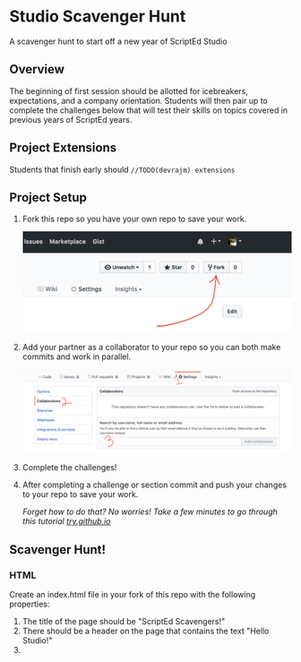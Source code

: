 # Studio Scavenger Hunt
A scavenger hunt to start off a new year of ScriptEd Studio

## Overview
The beginning of first session should be allotted for icebreakers, expectations, and a company orientation. Students will then pair up to complete the challenges below that will test their skills on topics covered in previous years of ScriptEd years.

## Project Extensions
Students that finish early should `//TODO(devrajm) extensions`

##  Project Setup

1. Fork this repo so you have your own repo to save your work.

   ![Picture of fork button](img/fork.png)
   
1. Add your partner as a collaborator to your repo so you can both make commits and work in parallel.

   ![Picture of adding a collaborator](img/collab.png)

1. Complete the challenges!
1. After completing a challenge or section commit and push your changes to your repo to save your work.

   _Forget how to do that? No worries! Take a few minutes to go through this tutorial [try.github.io](https://try.github.io)_

## Scavenger Hunt!

### HTML

Create an index.html file in your fork of this repo with the following properties:

1. The title of the page should be "ScriptEd Scavengers!"
1. There should be a header on the page that contains the text "Hello Studio!"
1. 
